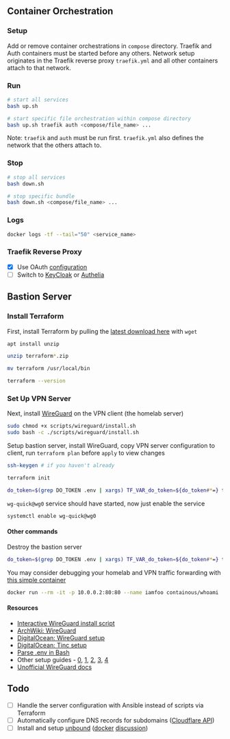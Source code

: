 ## Container Orchestration

### Setup

Add or remove container orchestrations in `compose` directory. Traefik and Auth containers must be started before any others. Network setup originates in the Traefik reverse proxy `traefik.yml` and all other containers attach to that network.

### Run

```sh
# start all services
bash up.sh

# start specific file orchestration within compose directory
bash up.sh traefik auth <compose/file_name> ...
```

Note: `traefik` and `auth` must be run first. `traefik.yml` also defines the network that the others attach to.

### Stop

```sh
# stop all services
bash down.sh

# stop specific bundle
bash down.sh <compose/file_name> ...
```

### Logs

```sh
docker logs -tf --tail="50" <service_name>
```

### Traefik Reverse Proxy

- [x] Use OAuth [configuration](https://github.com/CVJoint/docker-compose/blob/master/ymlfiles/traefik.yml)
- [ ] Switch to [KeyCloak](https://www.keycloak.org/index.html) or [Authelia](https://github.com/clems4ever/authelia)

## Bastion Server

### Install Terraform

First, install Terraform by pulling the [latest download here](https://www.terraform.io/downloads.html) with `wget`

```sh
apt install unzip

unzip terraform*.zip

mv terraform /usr/local/bin

terraform --version
```

### Set Up VPN Server

Next, install [WireGuard](https://www.wireguard.com/) on the VPN client (the homelab server)

```sh
sudo chmod +x scripts/wireguard/install.sh
sudo bash -c ./scripts/wireguard/install.sh
```

Setup bastion server, install WireGuard, copy VPN server configuration to client, run `terraform plan` before `apply` to view changes

```sh
ssh-keygen # if you haven't already

terraform init

do_token=$(grep DO_TOKEN .env | xargs) TF_VAR_do_token=${do_token#*=} terraform apply -auto-approve
```

`wg-quick@wg0` service should have started, now just enable the service

```sh
systemctl enable wg-quick@wg0
```

#### Other commands

Destroy the bastion server

```sh
do_token=$(grep DO_TOKEN .env | xargs) TF_VAR_do_token=${do_token#*=} terraform destroy -auto-approve
```

You may consider debugging your homelab and VPN traffic forwarding with [this simple container](https://github.com/containous/whoami)

```sh
docker run --rm -it -p 10.0.0.2:80:80 --name iamfoo containous/whoami
```

#### Resources

- [Interactive WireGuard install script](https://github.com/angristan/wireguard-install)
- [ArchWiki: WireGuard](https://wiki.archlinux.org/index.php/WireGuard)
- [DigitalOcean: WireGuard setup](https://www.digitalocean.com/community/tutorials/how-to-create-a-point-to-point-vpn-with-wireguard-on-ubuntu-16-04)
- [DigitalOcean: Tinc setup](https://www.digitalocean.com/community/tutorials/how-to-install-tinc-and-set-up-a-basic-vpn-on-ubuntu-14-04)
- [Parse .env in Bash](https://gist.github.com/judy2k/7656bfe3b322d669ef75364a46327836)
- Other setup guides - [0](https://wiki.debian.org/Wireguard#Installation), [1](https://git.zx2c4.com/WireGuard/plain/contrib/examples/ncat-client-server/client.sh), [2](https://www.ckn.io/blog/2017/11/14/wireguard-vpn-typical-setup/), [3](https://blog.jessfraz.com/post/installing-and-using-wireguard/), [4](https://angristan.xyz/how-to-setup-vpn-server-wireguard-nat-ipv6/)
- [Unofficial WireGuard docs](https://github.com/pirate/wireguard-docs)

## Todo

- [ ] Handle the server configuration with Ansible instead of scripts via Terraform
- [ ] Automatically configure DNS records for subdomains ([Cloudflare API](https://api.cloudflare.com/#dns-records-for-a-zone-update-dns-record))
- [ ] Install and setup [unbound](https://wiki.archlinux.org/index.php/unbound) ([docker](https://github.com/klutchell/unbound/blob/master/Dockerfile) [discussion](https://www.reddit.com/r/pihole/comments/ah0rx4/awesome_unbound_docker_image_for_an_upstream_dns/))
